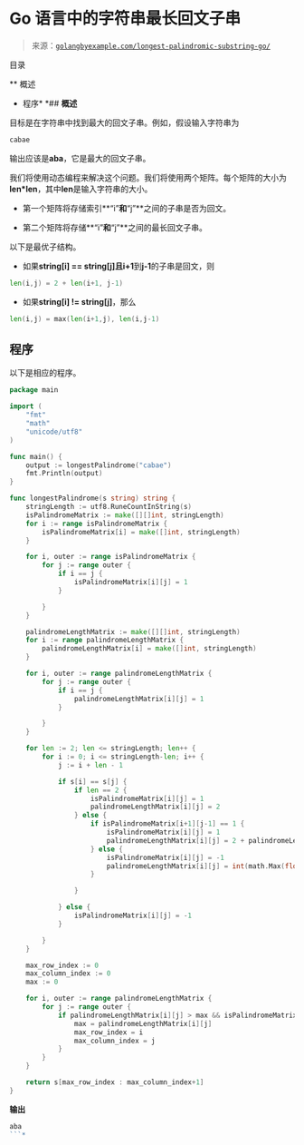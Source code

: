 <!--yml

分类：未分类

日期：2024-10-13 06:42:04

-->

# Go 语言中的字符串最长回文子串

> 来源：[`golangbyexample.com/longest-palindromic-substring-go/`](https://golangbyexample.com/longest-palindromic-substring-go/)

目录

**   概述

+   程序*  *## **概述**

目标是在字符串中找到最大的回文子串。例如，假设输入字符串为

```go
cabae
```

输出应该是**aba**，它是最大的回文子串。

我们将使用动态编程来解决这个问题。我们将使用两个矩阵。每个矩阵的大小为**len*len**，其中**len**是输入字符串的大小。

+   第一个矩阵将存储索引**“i”**和**“j”**之间的子串是否为回文。

+   第二个矩阵将存储**“i”**和**“j”**之间的最长回文子串。

以下是最优子结构。

+   如果**string[i] == string[j]**且**i+1**到**j-1**的子串是回文，则

```go
len(i,j) = 2 + len(i+1, j-1)
```

+   如果**string[i] != string[j]**，那么

```go
len(i,j) = max(len(i+1,j), len(i,j-1)
```

## **程序**

以下是相应的程序。

```go
package main

import (
	"fmt"
	"math"
	"unicode/utf8"
)

func main() {
	output := longestPalindrome("cabae")
	fmt.Println(output)
}

func longestPalindrome(s string) string {
	stringLength := utf8.RuneCountInString(s)
	isPalindromeMatrix := make([][]int, stringLength)
	for i := range isPalindromeMatrix {
		isPalindromeMatrix[i] = make([]int, stringLength)
	}

	for i, outer := range isPalindromeMatrix {
		for j := range outer {
			if i == j {
				isPalindromeMatrix[i][j] = 1
			}

		}
	}

	palindromeLengthMatrix := make([][]int, stringLength)
	for i := range palindromeLengthMatrix {
		palindromeLengthMatrix[i] = make([]int, stringLength)
	}

	for i, outer := range palindromeLengthMatrix {
		for j := range outer {
			if i == j {
				palindromeLengthMatrix[i][j] = 1
			}

		}
	}

	for len := 2; len <= stringLength; len++ {
		for i := 0; i <= stringLength-len; i++ {
			j := i + len - 1

			if s[i] == s[j] {
				if len == 2 {
					isPalindromeMatrix[i][j] = 1
					palindromeLengthMatrix[i][j] = 2
				} else {
					if isPalindromeMatrix[i+1][j-1] == 1 {
						isPalindromeMatrix[i][j] = 1
						palindromeLengthMatrix[i][j] = 2 + palindromeLengthMatrix[i+1][j-1]
					} else {
						isPalindromeMatrix[i][j] = -1
						palindromeLengthMatrix[i][j] = int(math.Max(float64(palindromeLengthMatrix[i+1][j]), float64(palindromeLengthMatrix[i][j-1])))
					}

				}

			} else {
				isPalindromeMatrix[i][j] = -1
			}

		}
	}

	max_row_index := 0
	max_column_index := 0
	max := 0

	for i, outer := range palindromeLengthMatrix {
		for j := range outer {
			if palindromeLengthMatrix[i][j] > max && isPalindromeMatrix[i][j] == 1 {
				max = palindromeLengthMatrix[i][j]
				max_row_index = i
				max_column_index = j
			}
		}
	}

	return s[max_row_index : max_column_index+1]
}
```

**输出**

```go
aba
```*
